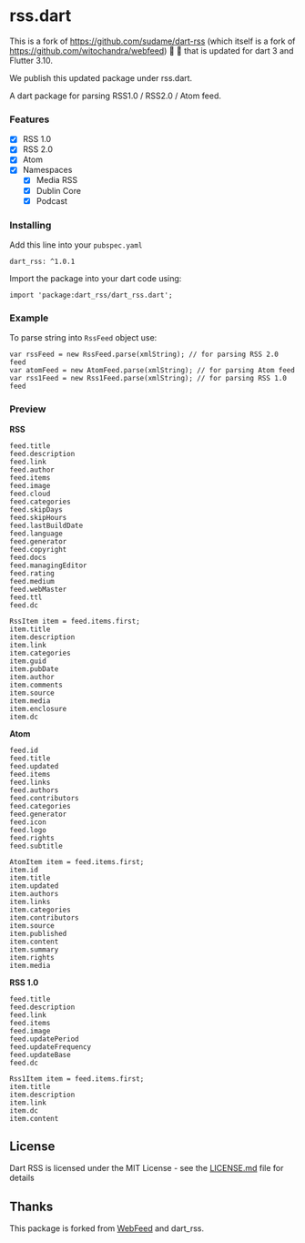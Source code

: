 # rss.dart

This is a fork of https://github.com/sudame/dart-rss (which itself is a fork of https://github.com/witochandra/webfeed) :fork_and_knife: :fork_and_knife: that is updated for dart 3 and Flutter 3.10.

We publish this updated package under rss.dart.

A dart package for parsing RSS1.0 / RSS2.0 / Atom feed.

### Features

- [x] RSS 1.0
- [x] RSS 2.0
- [x] Atom
- [x] Namespaces
    - [x] Media RSS
    - [x] Dublin Core
    - [x] Podcast

### Installing

Add this line into your `pubspec.yaml`
```
dart_rss: ^1.0.1
```

Import the package into your dart code using:
```
import 'package:dart_rss/dart_rss.dart';
```

### Example

To parse string into `RssFeed` object use:
```
var rssFeed = new RssFeed.parse(xmlString); // for parsing RSS 2.0 feed
var atomFeed = new AtomFeed.parse(xmlString); // for parsing Atom feed
var rss1Feed = new Rss1Feed.parse(xmlString); // for parsing RSS 1.0 feed
```

### Preview

**RSS**
```
feed.title
feed.description
feed.link
feed.author
feed.items
feed.image
feed.cloud
feed.categories
feed.skipDays
feed.skipHours
feed.lastBuildDate
feed.language
feed.generator
feed.copyright
feed.docs
feed.managingEditor
feed.rating
feed.medium
feed.webMaster
feed.ttl
feed.dc

RssItem item = feed.items.first;
item.title
item.description
item.link
item.categories
item.guid
item.pubDate
item.author
item.comments
item.source
item.media
item.enclosure
item.dc
```

**Atom**
```
feed.id
feed.title
feed.updated
feed.items
feed.links
feed.authors
feed.contributors
feed.categories
feed.generator
feed.icon
feed.logo
feed.rights
feed.subtitle

AtomItem item = feed.items.first;
item.id
item.title
item.updated
item.authors
item.links
item.categories
item.contributors
item.source
item.published
item.content
item.summary
item.rights
item.media
```

**RSS 1.0**
```
feed.title
feed.description
feed.link
feed.items
feed.image
feed.updatePeriod
feed.updateFrequency
feed.updateBase
feed.dc

Rss1Item item = feed.items.first;
item.title
item.description
item.link
item.dc
item.content
```

## License

Dart RSS is licensed under the MIT License - see the [LICENSE.md](LICENSE) file for details

## Thanks

This package is forked from [WebFeed](https://pub.dev/packages/webfeed) and dart_rss.
